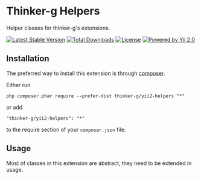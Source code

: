 Thinker-g Helpers
=================
Helper classes for thinker-g's extensions.

[![Latest Stable Version](https://poser.pugx.org/thinker-g/yii2-helpers/v/stable)](https://packagist.org/packages/thinker-g/yii2-ishtar-gate)
[![Total Downloads](https://poser.pugx.org/thinker-g/yii2-helpers/downloads)](https://packagist.org/packages/thinker-g/yii2-ishtar-gate)
[![License](https://poser.pugx.org/thinker-g/yii2-helpers/license)](https://packagist.org/packages/thinker-g/yii2-ishtar-gate)
[![Powered by Yii 2.0](https://img.shields.io/badge/Powered%20by-Yii%20Framework%202.0-yellowgreen.svg)](http://www.yiiframework.com/)

Installation
------------

The preferred way to install this extension is through [composer](http://getcomposer.org/download/).

Either run

```
php composer.phar require --prefer-dist thinker-g/yii2-helpers "*"
```

or add

```
"thinker-g/yii2-helpers": "*"
```

to the require section of your `composer.json` file.


Usage
-----

Most of classes in this extension are abstract, they need to be extended in usage.
